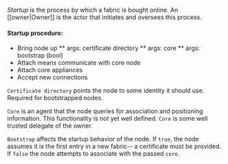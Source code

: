 *Startup* is the process by which a fabric is bought online. An [[owner|Owner]] is the actor that initiates and oversees this process. 

#### Startup procedure:

* Bring node up
** args: certificate directory
** args: core 
** args: bootstrap (bool)
* Attach means communicate with core node
* Attach core appliances
* Accept new connections

`Certificate directory` points the node to some identity it should use. Required for bootstrapped nodes. 

`Core` is an agent that the node queries for association and positioning information. This functionality is not yet well defined. `Core` is some well trusted delegate of the owner. 

`Bootstrap` affects the startup behavior of the node. If `true`, the node assumes it is the first entry in a new fabric-- a certificate must be provided. If `false` the node attempts to associate with the passed `core`. 



